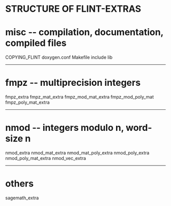 STRUCTURE OF FLINT-EXTRAS
=========================

# misc -- compilation, documentation, compiled files

COPYING_FLINT
doxygen.conf
Makefile
include
lib

---

# fmpz -- multiprecision integers

fmpz_extra
fmpz_mat_extra
fmpz_mod_mat_extra
fmpz_mod_poly_mat
fmpz_poly_mat_extra

---

# nmod -- integers modulo n, word-size n

nmod_extra
nmod_mat_extra
nmod_mat_poly_extra
nmod_poly_extra
nmod_poly_mat_extra
nmod_vec_extra

---

# others

sagemath_extra

